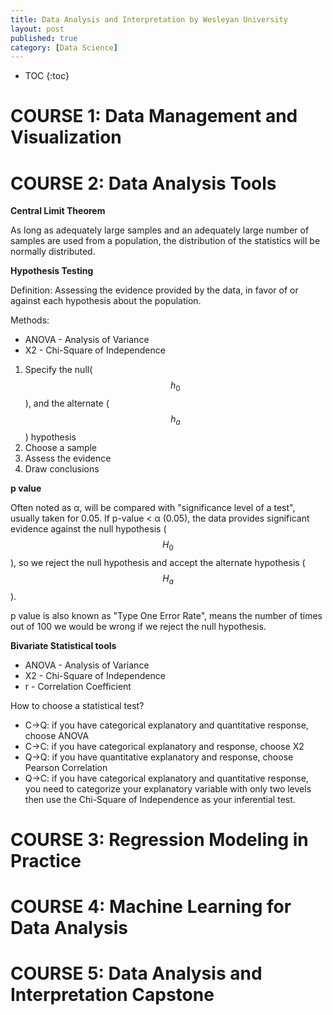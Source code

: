 ```yaml
---
title: Data Analysis and Interpretation by Wesleyan University
layout: post
published: true
category: [Data Science]
---
```


<!--more-->

* TOC
{:toc}

# COURSE 1: Data Management and Visualization

# COURSE 2: Data Analysis Tools

**Central Limit Theorem**

As long as adequately large samples and an adequately large number of samples are used from a population, the distribution of the statistics will be normally distributed.

**Hypothesis Testing**

Definition: Assessing the evidence provided by the data, in favor of or against each hypothesis about the population.

Methods:
* ANOVA - Analysis of Variance
* X2 - Chi-Square of Independence


1. Specify the null($$h_0$$), and the alternate ($$h_a$$) hypothesis
2. Choose a sample
3. Assess the evidence
4. Draw conclusions

**p value**

Often noted as α, will be compared with "significance level of a test", usually taken for 0.05. If p-value < α (0.05), the data provides significant evidence against the null hypothesis ($$H_0$$), so we reject the null hypothesis and accept the alternate hypothesis ($$H_a$$).

p value is also known as "Type One Error Rate", means the number of times out of 100 we would be wrong if we reject the null hypothesis.

**Bivariate Statistical tools**

* ANOVA - Analysis of Variance
* X2 - Chi-Square of Independence
* r - Correlation Coefficient

How to choose a statistical test?

* C->Q: if you have categorical explanatory and quantitative response, choose ANOVA
* C->C: if you have categorical explanatory and response, choose X2
* Q->Q: if you have quantitative explanatory and response, choose Pearson Correlation
* Q->C: if you have categorical explanatory and quantitative response, you need to categorize your explanatory variable with only two levels then use the Chi-Square of Independence as your inferential test.

# COURSE 3: Regression Modeling in Practice

# COURSE 4: Machine Learning for Data Analysis

# COURSE 5: Data Analysis and Interpretation Capstone

<script type="text/javascript" src="https://cdn.mathjax.org/mathjax/latest/MathJax.js?config=TeX-AMS-MML_HTMLorMML"></script>